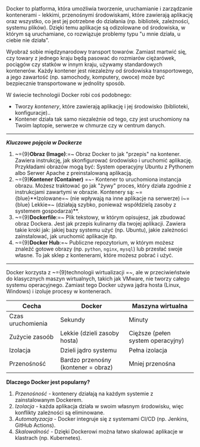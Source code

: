 Docker to platforma, która umożliwia tworzenie, uruchamianie i zarządzanie kontenerami - lekkimi, przenośnymi środowiskami, które zawierają aplikację oraz wszystko, co jest jej potrzebne do działania (np. bibliotek, zależności, systemu plików). Dzięki temu aplikacje są odizolowane od środowiska, w którym są uruchamiane, co rozwiązuje problemy typu "u mnie działa, u ciebie nie działa".

Wyobraź sobie międzynarodowy transport towarów. Zamiast martwić się, czy towary z jednego kraju będą pasować do rozmiarów ciężarówek, pociągów czy statków w innym kraju, używamy standardowych kontenerów. Każdy kontener jest niezależny od środowiska transportowego, a jego zawartość (np. samochody, komputery, owoce) może być bezpiecznie transportowane w jednolity sposób.

W świecie technologii Docker robi coś podobnego:
- Tworzy *kontenery*, które zawierają aplikację i jej środowisko (biblioteki, konfiguracje)..
- Kontener działa tak samo niezależnie od tego, czy jest uruchomiony na Twoim laptopie, serwerze w chmurze czy w centrum danych.

---
***Kluczowe pojęcia w Dockerze***

1. ~={9}**Obraz (Image)**:=~ Obraz Docker to jak "przepis" na kontener. Zawiera instrukcję, jak skonfigurować środowisko i uruchomić aplikację. Przykładami obrazów mogą być: System operacyjny Ubuntu z Pythonem albo Serwer Apache z preinstalowaną aplikacją.
2. ~={9}**Kontener (Container)** =~- Kontener to uruchomiona instancja obrazu. Możesz traktować go jak "żywy" proces, który działa zgodnie z instrukcjami zawartymi w obrazie. Kontenery są: ~={blue}**Izolowane=~ (nie wpływają na inne aplikacje na serwerze) i~={blue} Lekkie=~ (działają szybko, ponieważ współdzielą zasoby z systemem gospodarza)**.
3. ~={9}**Dockerfile**:=~ Plik tekstowy, w którym opisujesz, jak zbudować obraz Dockera. Jest jak przepis kulinarny dla twojej aplikacji. Zawiera takie kroki jak: jakiej bazy systemu użyć (np. Ubuntu), jakie zależności zainstalować, jak uruchomić aplikacje itp.
4. ~={9}**Docker Hub**:=~ Publiczne repozytorium, w którym możesz znaleźć gotowe obrazy (np. `python`, `nginx`, `mysql`) lub przesłać swoje własne. To jak sklep z kontenerami, które możesz pobrać i użyć.

---
Docker korzysta z ~={9}technologii wirtualizacji =~, ale w przeciwieństwie do klasycznych maszyn wirtualnych, takich jak VMware, nie tworzy całego systemu operacyjnego. Zamiast tego Docker używa jądra hosta (Linux, Windows) i izoluje procesy w kontenerach.

| Cecha             | Docker                              | Maszyna wirtualna                 |
| ----------------- | ----------------------------------- | --------------------------------- |
| Czas uruchomienia | Sekundy                             | Minuty                            |
| Zużycie zasoób    | Lekkie (dzieli zasoby hosta)        | Cięższe (pełen system operacyjny) |
| Izolacja          | Dzieli jądro systemu                | Pełna izolacja                    |
| Przenośność       | Bardzo przenośny (kontener = obraz) | Mniej przenośna                   |
**Dlaczego Docker jest popularny?**
1. *Przenośność* - kontenery działają na każdym systemie z zainstalowanym Dockerem.
2. *Izolacja* - każda aplikacja działa w swoim własnym środowisku, więc konflikty zależności są eliminowane.
3. *Automatyzacja* - Docker integruje się z systemami CI/CD (np. Jenkins, GitHub Actions).
4. *Skalowalność* - Dzięki Dockerowi można łatwo skalować aplikacje w klastrach (np. Kubernetes).